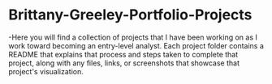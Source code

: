 # Brittany-Greeley-Portfolio-Projects

-Here you will find a collection of projects that I have been working on as I work toward becoming an entry-level analyst. Each project folder contains a README that explains that process and steps taken to complete that project, along with any files, links, or screenshots that showcase that project's visualization. 
